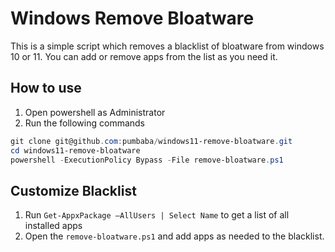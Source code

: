 # Windows Remove Bloatware

This is a simple script which removes a blacklist of bloatware from windows 10 or 11. You can add or remove apps from the list as you need it.

## How to use

1. Open powershell as Administrator
2. Run the following commands

```powershell
git clone git@github.com:pumbaba/windows11-remove-bloatware.git
cd windows11-remove-bloatware
powershell -ExecutionPolicy Bypass -File remove-bloatware.ps1
```

## Customize Blacklist

1. Run `Get-AppxPackage –AllUsers | Select Name` to get a list of all installed apps
2. Open the `remove-bloatware.ps1` and add apps as needed to the blacklist.
